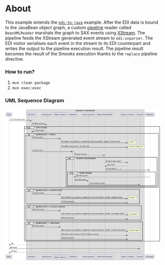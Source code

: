 About
=====

This example extends the [`edi-to-java`](../edi-to-java) example. After the EDI data is bound to the JavaBean object graph, a custom [pipeline](https://www.smooks.org/documentation/#pipeline) reader called `BeanXMLReader` marshals the graph to SAX events using [XStream](https://x-stream.github.io/). The pipeline feeds the XStream generated event stream to `edi:unparser`. The EDI visitor serialises each event in the stream to its EDI counterpart and writes the output to the pipeline execution result. The pipeline result becomes the result of the Smooks execution thanks to the `replace` pipeline directive.

### How to run?

1. `mvn clean package`
2. `mvn exec:exec`

### UML Sequence Diagram

![UML sequence diagram](docs/images/edi-to-java-to-edi.png)
